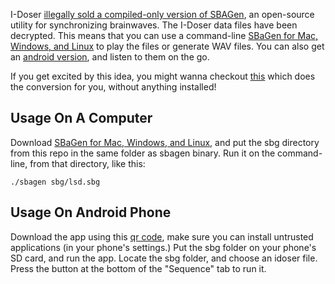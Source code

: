 I-Doser [illegally sold a compiled-only version of SBAGen], an open-source utility for synchronizing brainwaves.  The I-Doser data files have been decrypted. This means that you can use a command-line [SBaGen for Mac, Windows, and Linux] to play the files or generate WAV files. You can also get an [android version], and listen to them on the go.

If you get excited by this idea, you might wanna checkout [this](http://brainbaing.github.io/drg2sba/) which does the conversion for you, without anything installed!

## Usage On A Computer

Download [SBaGen for Mac, Windows, and Linux], and put the sbg directory from this repo in the same folder as sbagen binary. Run it on the command-line, from that directory, like this:

    ./sbagen sbg/lsd.sbg


## Usage On Android Phone

Download the app using this [qr code], make sure you can install untrusted applications (in your phone's settings.) Put the sbg folder on your phone's SD card, and run the app. Locate the sbg folder, and choose an idoser file. Press the button at the bottom of the "Sequence" tab to run it.

[SBaGen for Mac, Windows, and Linux]: http://uazu.net/sbagen/#download
[android version]: http://www.normalesup.org/~george/comp/binaural_player/
[qr code]: http://chart.apis.google.com/chart?chs=200x200&cht=qr&chl=http%3A%2F%2Fwww.normalesup.org%2F~george%2Fcomp%2Fbinaural_player%2FBinaural_player-20110318.apk
[illegally sold a compiled-only version of SBAGen]: http://uazu.net/sbagen/i-doser.html
